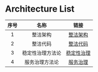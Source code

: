# Architecture List
| 序号 |  名称 | 链接 |
| :----:  | :----: | :----: |
| 1 |  整洁架构 | [整洁架构](https://github.com/javaboy863/ark-arch/tree/main/arch-clean-architecture) |
| 2 |  整洁代码 | [整洁代码](https://github.com/javaboy863/ark-arch/tree/main/arch-clean-code) |
| 3 |  稳定性治理方法论 | [稳定性治理](https://github.com/javaboy863/ark-arch/tree/main/arch-stability) |
| 4 |  服务治理方法论 | [服务治理](https://github.com/javaboy863/ark-arch/tree/main/arch-service-governance) |

